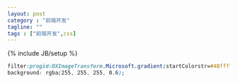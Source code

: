 ```yaml
---
layout: post
category : "前端开发"
tagline: ""
tags : ["前端开发",css]
---
```

{% include JB/setup %}

```css
filter:progid:DXImageTransform.Microsoft.gradient(startColorstr=#4Bffffff,endColorstr=#4Bffffff);
background: rgba(255, 255, 255, 0.6);
```
